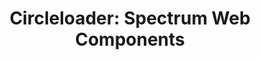 ---
layout: examples.njk
title: 'Circleloader: Spectrum Web Components'
displayName: Circleloader
componentName: circleloader
tags:
  - component-examples
---